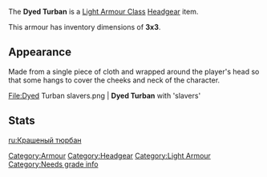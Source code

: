 The **Dyed Turban** is a [Light Armour Class](Light_Armour.md "wikilink")
[Headgear](Headgear.md "wikilink") item.

This armour has inventory dimensions of **3x3**.

## Appearance

Made from a single piece of cloth and wrapped around the player's head
so that some hangs to cover the cheeks and neck of the character.

<File:Dyed> Turban slavers.png \| **Dyed Turban** with 'slavers' [](Colour_Scheme.md)

## Stats

[ru:Крашеный тюрбан](ru:Крашеный_тюрбан "wikilink")

[Category:Armour](Category:Armour "wikilink")
[Category:Headgear](Category:Headgear "wikilink") [Category:Light
Armour](Category:Light_Armour "wikilink") [Category:Needs grade
info](Category:Needs_grade_info "wikilink")